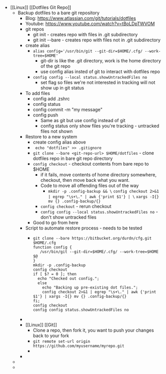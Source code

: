- [[Linux]] [[Dotfiles Git Repo]]
	- Backup dotfiles to a bare git repository
		- Blog: https://www.atlassian.com/git/tutorials/dotfiles
		- Youtube: https://www.youtube.com/watch?v=tBoLDpTWVOM
		- git repos
			- git init - creates repo with files in .git subdirectory
			- git init --bare - creates repo with files not in .git subdirectory
		- create alias
			- ``alias config='/usr/bin/git --git-dir=$HOME/.cfg/ --work-tree=$HOME'``
				- git-dir is like the .git directory, work is the home directory of the git repo
				- use config alias insted of git to interact with dotfiles repo
			- ``config config --local status.showUntrackedFiles no``
				- set flag so files we're not interested in tracking will not show up in git status
		- To add files
			- config add .zshrc
			- config status
			- config commit -m "my message"
			- config push
				- Same as git but use config instead of git
				- config status only show files you're tracking - untracked files not shown
		- Restore to a new system
			- create config alias above
			- `` echo "dotfiles" >> .gitignore``
			- ``git clone --bare <git-repo-url> $HOME/dotfiles``   - clone dotfiles repo in bare git repo directory
			- ``config checkout``   - checkout contents from bare repo to $HOME
				- if it fails, move contents of home directory somewhere, checkout, then move back what you want.
				- Code to move all offending files out of the way
					- ``mkdir -p .config-backup && \``
					  ``config checkout 2>&1 | egrep "\s+\." | awk {'print $1'} | \``
					  ``xargs -I{} mv {} .config-backup/{}``
				- ``config checkout``   - rerun checkout
				- ``config config --local status.showUntrackedFiles no``   - don't show untracked files
			- Good to go from here
		- Script to automate restore process - needs to be tested
			- ```
			  git clone --bare https://bitbucket.org/durdn/cfg.git $HOME/.cfg
			  function config {
			     /usr/bin/git --git-dir=$HOME/.cfg/ --work-tree=$HOME $@
			  }
			  mkdir -p .config-backup
			  config checkout
			  if [ $? = 0 ]; then
			    echo "Checked out config.";
			    else
			      echo "Backing up pre-existing dot files.";
			      config checkout 2>&1 | egrep "\s+\." | awk {'print $1'} | xargs -I{} mv {} .config-backup/{}
			  fi;
			  config checkout
			  config config status.showUntrackedFiles no
			  ```
		-
		- [[Linux]] [[Git]]
			- Clone a repo, then fork it, you want to push your changes back to your fork
			- ``git remote set-url origin https://github.com/myusername/myrepo.git``
			-
		-
	-
	-